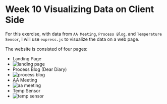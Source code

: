# Week 10 Visualizing Data on Client Side
For this exercise, with data from `AA Meeting`, `Process Blog`, and `Temperature Sensor`, I will use `express.js` to visualize the data on a web page. </br>

The website is consisted of four pages:
- Landing Page
- ![landing page](https://github.com/yiranni/data-structures/tree/master/data-structures/week10/img/landingpage.png)
- Process Blog (Dear Diary)
- ![process blog](https://github.com/yiranni/data-structures/tree/master/data-structures/week10/img/processblog.png)
- AA Meeting
- ![aa meeting](https://github.com/yiranni/data-structures/tree/master/data-structures/week10/img/aameeting.png)
- Temp Sensor
- ![temp sensor](https://github.com/yiranni/data-structures/tree/master/data-structures/week10/img/tempsensor.png)








